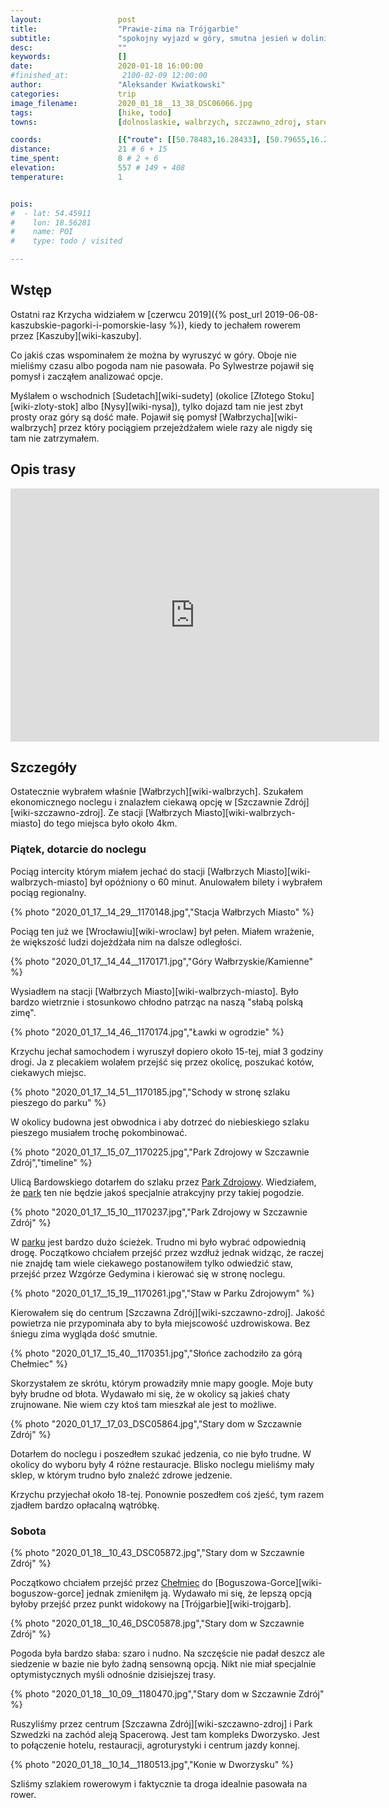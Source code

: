 ```yaml
---
layout:                 post
title:                  "Prawie-zima na Trójgarbie"
subtitle:               "spokojny wyjazd w góry, smutna jesień w dolinie, mgła i szron na górze"
desc:                   ""
keywords:               []
date:                   2020-01-18 16:00:00
#finished_at:            2100-02-09 12:00:00
author:                 "Aleksander Kwiatkowski"
categories:             trip
image_filename:         2020_01_18__13_38_DSC06066.jpg
tags:                   [hike, todo]
towns:                  [dolnoslaskie, walbrzych, szczawno_zdroj, stare_bogaczowice, czarny_bor]

coords:                 [{"route": [[50.78483,16.28433], [50.79655,16.26613], [50.80053,16.25068], [50.80457,16.24836], [50.79853,16.22558], [50.80295,16.19459], [50.81274,16.16365], [50.81461,16.14520], [50.80664,16.12447], [50.79546,16.12992]], "type": "hike"}]
distance:               21 # 6 + 15
time_spent:             8 # 2 + 6
elevation:              557 # 149 + 408
temperature:            1


pois:
#  - lat: 54.45911
#    lon: 18.56281
#    name: POI
#    type: todo / visited

---
```



## Wstęp

Ostatni raz Krzycha widziałem w
[czerwcu 2019]({% post_url 2019-06-08-kaszubskie-pagorki-i-pomorskie-lasy %}),
kiedy to jechałem rowerem przez [Kaszuby][wiki-kaszuby].

Co jakiś czas wspominałem że można by wyruszyć w góry. Oboje nie mieliśmy czasu
albo pogoda nam nie pasowała. Po Sylwestrze pojawił się pomysł i zacząłem
analizować opcje.

Myślałem o wschodnich [Sudetach][wiki-sudety] (okolice
[Złotego Stoku][wiki-zloty-stok] albo [Nysy][wiki-nysa]), tylko dojazd tam nie
jest zbyt prosty oraz góry są dość małe. Pojawił się pomysł
[Wałbrzycha][wiki-walbrzych] przez który pociągiem przejeżdżałem wiele razy
ale nigdy się tam nie zatrzymałem.

## Opis trasy

<iframe height='405' width='590' frameborder='0' allowtransparency='true' scrolling='no' src='https://www.strava.com/activities/3027708652/embed/79cf274fe5c61f16ff2e36f1413a86dce6880ba5'></iframe>

## Szczegóły

Ostatecznie wybrałem właśnie [Wałbrzych][wiki-walbrzych]. Szukałem ekonomicznego
noclegu i znalazłem ciekawą opcję w [Szczawnie Zdrój][wiki-szczawno-zdroj].
Ze stacji [Wałbrzych Miasto][wiki-walbrzych-miasto] do tego miejsca było około 4km.

### Piątek, dotarcie do noclegu

Pociąg intercity którym miałem jechać do stacji
[Wałbrzych Miasto][wiki-walbrzych-miasto] był opóźniony o 60 minut. Anulowałem
bilety i wybrałem pociąg regionalny.

{% photo "2020_01_17__14_29__1170148.jpg","Stacja Wałbrzych Miasto" %}

Pociąg ten już we [Wrocławiu][wiki-wroclaw] był pełen. Miałem wrażenie, że
większość ludzi dojeżdżała nim na dalsze odległości.

{% photo "2020_01_17__14_44__1170171.jpg","Góry Wałbrzyskie/Kamienne" %}

Wysiadłem na stacji [Wałbrzych Miasto][wiki-walbrzych-miasto]. Było bardzo
wietrznie i stosunkowo chłodno patrząc na naszą "słabą polską zimę".

{% photo "2020_01_17__14_46__1170174.jpg","Ławki w ogrodzie" %}

Krzychu jechał samochodem i wyruszył dopiero około 15-tej, miał 3 godziny
drogi. Ja z plecakiem wolałem przejść się przez okolicę, poszukać kotów,
ciekawych miejsc.

{% photo "2020_01_17__14_51__1170185.jpg","Schody w stronę szlaku pieszego do parku" %}

W okolicy budowna jest obwodnica i aby dotrzeć do niebieskiego szlaku pieszego
musiałem trochę pokombinować.

[wiki-park-zdrojowy]: https://pl.wikipedia.org/wiki/Park_Zdrojowy_im._Henryka_Wieniawskiego_w_Szczawnie-Zdroju

{% photo "2020_01_17__15_07__1170225.jpg","Park Zdrojowy w Szczawnie Zdrój","timeline" %}

Ulicą Bardowskiego dotarłem do szlaku przez [Park Zdrojowy][wiki-park-zdrojowy].
Wiedziałem, że [park][wiki-park-zdrojowy] ten nie będzie jakoś specjalnie
atrakcyjny przy takiej pogodzie.

{% photo "2020_01_17__15_10__1170237.jpg","Park Zdrojowy w Szczawnie Zdrój" %}

W [parku][wiki-park-zdrojowy] jest bardzo dużo ścieżek. Trudno mi było wybrać
odpowiednią drogę. Początkowo chciałem przejść przez wzdłuż jednak widząc, że
raczej nie znajdę tam wiele ciekawego postanowiłem tylko odwiedzić staw,
przejść przez Wzgórze Gedymina i kierować się w stronę noclegu.

{% photo "2020_01_17__15_19__1170261.jpg","Staw w Parku Zdrojowym" %}

Kierowałem się do centrum [Szczawna Zdrój][wiki-szczawno-zdroj].
Jakość powietrza nie przypominała aby to była miejscowość uzdrowiskowa. Bez
śniegu zima wygląda dość smutnie.

{% photo "2020_01_17__15_40__1170351.jpg","Słońce zachodziło za górą Chełmiec" %}

Skorzystałem ze skrótu, którym prowadziły mnie mapy google. Moje buty były
brudne od błota. Wydawało mi się, że w okolicy są jakieś chaty zrujnowane.
Nie wiem czy ktoś tam mieszkał ale jest to możliwe.

{% photo "2020_01_17__17_03_DSC05864.jpg","Stary dom w Szczawnie Zdrój" %}

Dotarłem do noclegu i poszedłem szukać jedzenia, co nie było trudne.
W okolicy do wyboru były 4 różne restauracje. Blisko noclegu mieliśmy
mały sklep, w którym trudno było znaleźć zdrowe jedzenie.

Krzychu przyjechał około 18-tej. Ponownie poszedłem coś zjeść, tym razem
zjadłem bardzo opłacalną wątróbkę.

### Sobota

[wiki-chelmiec]: https://pl.wikipedia.org/wiki/Che%C5%82miec_(szczyt)
[wiki-trojgard]: https://pl.wikipedia.org/wiki/Tr%C3%B3jgarb

{% photo "2020_01_18__10_43_DSC05872.jpg","Stary dom w Szczawnie Zdrój" %}

Początkowo chciałem przejść przez [Chełmiec][wiki-chelmiec] do
[Boguszowa-Gorce][wiki-boguszow-gorce] jednak zmieniłęm ją. Wydawało mi się,
że lepszą opcją byłoby przejść przez punkt widokowy na
[Trójgarbie][wiki-trojgarb].

{% photo "2020_01_18__10_46_DSC05878.jpg","Stary dom w Szczawnie Zdrój" %}

Pogoda była bardzo słaba: szaro i nudno. Na szczęście nie padał deszcz ale
siedzenie w bazie nie było żadną sensowną opcją. Nikt nie miał specjalnie
optymistycznych myśli odnośnie dzisiejszej trasy.

{% photo "2020_01_18__10_09__1180470.jpg","Stary dom w Szczawnie Zdrój" %}

Ruszyliśmy przez centrum [Szczawna Zdrój][wiki-szczawno-zdroj] i
Park Szwedzki na zachód aleją Spacerową. Jest tam kompleks Dworzysko.
Jest to połączenie hotelu, restauracji, agroturystyki i centrum
jazdy konnej.

{% photo "2020_01_18__10_14__1180513.jpg","Konie w Dworzysku" %}

Szliśmy szlakiem rowerowym i faktycznie ta droga idealnie pasowała na rower.
